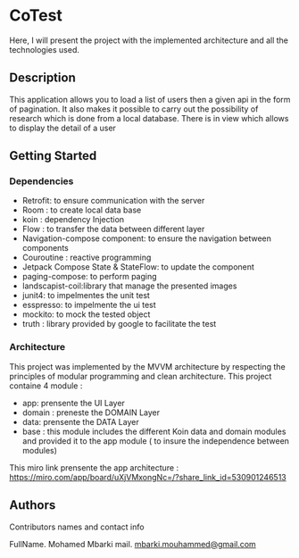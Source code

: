 # CoTest

Here, I will present the project with the implemented architecture and all the technologies used.

## Description

This application allows you to load a list of users then a given api in the form of pagination.
It also makes it possible to carry out the possibility of research which is done from a local database.
There is in view which allows to display the detail of a user

## Getting Started

### Dependencies

* Retrofit: to ensure communication with the server
* Room : to create local data base
* koin : dependency Injection
* Flow : to transfer the data between different layer
* Navigation-compose component: to ensure the navigation between components
* Couroutine : reactive programming 
* Jetpack Compose State & StateFlow: to update the component
* paging-compose: to perform paging
* landscapist-coil:library that manage the presented images
* junit4: to impelmentes the unit test
* esspresso: to impelmente the ui test
* mockito: to mock the tested object
* truth : library provided by google to facilitate the test 

### Architecture

This project was implemented by the MVVM architecture by respecting the principles of modular programming and clean architecture.
This project containe 4 module :
* app: prensente the UI Layer
* domain : preneste the DOMAIN Layer
* data: prensente the DATA Layer
* base : this module includes the different Koin data and domain modules and provided it to the app module ( to insure the independence between modules)

This miro link prensente the app architecture : https://miro.com/app/board/uXjVMxongNc=/?share_link_id=530901246513


## Authors

Contributors names and contact info

FullName. Mohamed Mbarki 
mail. mbarki.mouhammed@gmail.com

